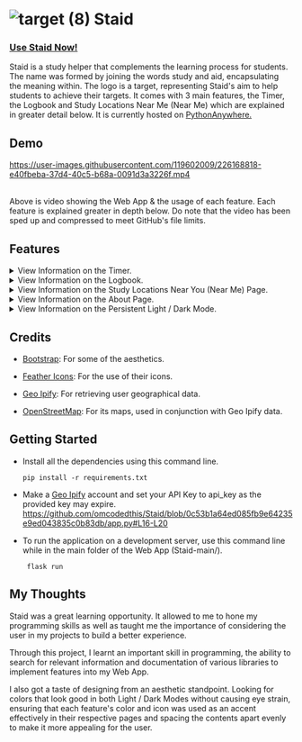 # ![target (8)](https://user-images.githubusercontent.com/119602009/224983565-4dcba114-8cf2-4ddf-8f36-4c239df2bb0f.svg) Staid
### [Use Staid Now!](https://staid.pythonanywhere.com/)

Staid is a study helper that complements the learning process for students. The name was formed by joining the words study and aid, encapsulating the meaning within. The logo is a target, representing Staid's aim to help students to achieve their targets. It comes with 3 main features, the Timer, the Logbook and Study Locations Near Me (Near Me) which are explained in greater detail below. It is currently hosted on [PythonAnywhere.](https://www.pythonanywhere.com/)

## Demo

https://user-images.githubusercontent.com/119602009/226168818-e40fbeba-37d4-40c5-b68a-0091d3a3226f.mp4

<br>
Above is video showing the Web App & the usage of each feature. Each feature is explained greater in depth below. Do note that the video has been sped up and compressed to meet GitHub's file limits.

## Features

<details>
<summary>View Information on the Timer.</summary>
<br>
<picture>
  <source media="(prefers-color-scheme: dark)" srcset="https://user-images.githubusercontent.com/119602009/226175673-c68a151f-9511-417c-a02e-c97309c827b4.gif">
  <source media="(prefers-color-scheme: light)" srcset="https://user-images.githubusercontent.com/119602009/226175673-c68a151f-9511-417c-a02e-c97309c827b4.gif">
  <img alt="Shows an illustrated sun in light mode and a moon with stars in dark mode." src="https://user-images.githubusercontent.com/25423296/163456779-a8556205-d0a5-45e2-ac17-42d089e3c3f8.png">
</picture>
&nbsp;

The Timer is a countdown timer for users to time their study sessions. There are two input fields. The first being for the duration of the study session, in the format of hours, minutes and seconds. The second is the name of the session if the user wishes to add it to their Logbook. If the user wishes to log the session, the session is automatically added to their Logbook without any action required from the user. The length of this session is the duration the user had inputted and the date logged is the date of when the timer was used for this session. Once the timer reaches the final ten seconds, the color of the Timer changes from blue to yellow. At the end, the Timer changes from yellow to red.

The accent color for this feature is Blue (Hex Color Code: `#44A1F1`) as it is known to have a calming effect, increasing focus and productivity during a timed session.

-----------------------------------------------------------------------------------------------------------------------------------------------------------------------

</details>


<details>
<summary>View Information on the Logbook.</summary>
<br>
<picture>
  <source media="(prefers-color-scheme: dark)" srcset="https://user-images.githubusercontent.com/119602009/226172690-da786437-ba8b-4f14-9f14-2f3f39780dfc.gif">
  <source media="(prefers-color-scheme: light)" srcset="https://user-images.githubusercontent.com/119602009/226172690-da786437-ba8b-4f14-9f14-2f3f39780dfc.gif">
  <img alt="Shows an illustrated sun in light mode and a moon with stars in dark mode." src="https://user-images.githubusercontent.com/25423296/163456779-a8556205-d0a5-45e2-ac17-42d089e3c3f8.png">
</picture>
&nbsp;

The Logbook is a log of all the user's study sessions. There are two sections. The first is for the user to add a session to the Logbook directly with three input fields, the name of the session, the duration of the session & the date of the session they wish to add. The second is the Logbook itself, in the form of a table. The columns, from left to right, are the index of the row, the name of the session, the duration of the session & the date of the session. The records of the Logbook is ordered in a reversed chronological order, with the earliest session at the top of the table. This is so to remind the user of their immediate previous session so that they can plan their next sessions more effectively.

The accent color for this feature is yellow (Hex Color Code: `#FFBB44`) as it is known to improve optimism and analytical skills. This increases the user's ability to analyse their sessions to improve their productivity. 

-----------------------------------------------------------------------------------------------------------------------------------------------------------------------

</details>


<details>
<summary>View Information on the Study Locations Near You (Near Me) Page.</summary>
<br>
<picture>
  <source media="(prefers-color-scheme: dark)" srcset="https://user-images.githubusercontent.com/119602009/226187353-237ab5b1-6e8d-439e-af2f-ec6473bb1fc6.gif">
  <source media="(prefers-color-scheme: light)" srcset="https://user-images.githubusercontent.com/119602009/226187353-237ab5b1-6e8d-439e-af2f-ec6473bb1fc6.gif">
  <img alt="Shows an illustrated sun in light mode and a moon with stars in dark mode." src="https://user-images.githubusercontent.com/25423296/163456779-a8556205-d0a5-45e2-ac17-42d089e3c3f8.png">
</picture>
&nbsp;

The Study Locations Near You shows the user their closest study locations. There are two input fields. The user's location data is grabbed using Geo IPify's API and this data is used to generate the Map using OpenStreetMap without the user having to enter any data into the input fields. If the user wishes to search for another location or to improve the accuracy of the location data used to generate the map, the user can input their latitude and longitude in the input fields. OpenStreetMap mainly works with latitude and longitude coordinates only. This data is used to generate a new map of the inputted location which is then shown to the user.

I had originally planned to use the Google Maps API, however, I did not as it is not open-source and incurs a cost after the credit provided is exceeded.

The accent color for this is green (Hex Color Code: `#00A266`) as it is known to give a sense of the outdoors and reduce anxiety, matching the sense of studying somewhere new.

-----------------------------------------------------------------------------------------------------------------------------------------------------------------------

</details>


<details>
<summary>View Information on the About Page.</summary>
<br>
<picture>
  <source media="(prefers-color-scheme: dark)" srcset="https://user-images.githubusercontent.com/119602009/226174943-f125c306-9d32-4702-b9d3-83878a55d94e.png">
  <source media="(prefers-color-scheme: light)" srcset="https://user-images.githubusercontent.com/119602009/226174943-f125c306-9d32-4702-b9d3-83878a55d94e.png">
  <img alt="Shows an illustrated sun in light mode and a moon with stars in dark mode." src="https://user-images.githubusercontent.com/25423296/163456779-a8556205-d0a5-45e2-ac17-42d089e3c3f8.png">
</picture>
&nbsp;

The About page has a description of what Staid is and what it aims to achieve. The "Credits" section acknowledges the additional technologies used to create Staid.

-----------------------------------------------------------------------------------------------------------------------------------------------------------------------

</details>


<details>
<summary>View Information on the Persistent Light / Dark Mode.</summary>
<br>
<picture>
  <source media="(prefers-color-scheme: dark)" srcset="https://user-images.githubusercontent.com/119602009/226172785-d6745b75-247b-4757-98f1-086904117609.gif">
  <source media="(prefers-color-scheme: light)" https://user-images.githubusercontent.com/119602009/226172785-d6745b75-247b-4757-98f1-086904117609.gif">
  <img alt="Shows an illustrated sun in light mode and a moon with stars in dark mode." src="https://user-images.githubusercontent.com/25423296/163456779-a8556205-d0a5-45e2-ac17-42d089e3c3f8.png">
</picture>
&nbsp;

The toggle button in the header is a Light/Dark mode toggle for the Web App. By default, Dark Mode is selected. If the user wishes to enable Light Mode, the toggle button's color changes to white and it appears as toggled throughout, with the Light Mode persisting for the user automatically. If the user wishes to change back to Dark Mode, the user can do so, with the toggle being set back to its default state with the Dark Mode persisting throughout. 

-----------------------------------------------------------------------------------------------------------------------------------------------------------------------

</details>


## Credits

* [Bootstrap](https://getbootstrap.com/): For some of the aesthetics.

* [Feather Icons](https://feathericons.com/): For the use of their icons.

* [Geo Ipify](https://geo.ipify.org/): For retrieving user geographical data.

* [OpenStreetMap](https://www.openstreetmap.org/): For its maps, used in conjunction with Geo Ipify data.

## Getting Started
* Install all the dependencies using this command line.
  ```
  pip install -r requirements.txt
  ```

* Make a [Geo Ipify](https://geo.ipify.org/) account and set your API Key to api_key as the provided key may expire.
https://github.com/omcodedthis/Staid/blob/0c53b1a64ed085fb9e64235e9ed043835c0b83db/app.py#L16-L20

* To run the application on a development server, use this command line while in the main folder of the Web App (Staid-main/).
   ```
    flask run
    ```

## My Thoughts

Staid was a great learning opportunity. It allowed to me to hone my programming skills as well as taught me the importance of considering the user in my projects to build a better experience.

Through this project, I learnt an important skill in programming, the ability to search for relevant information and documentation of various libraries to implement features into my Web App.

I also got a taste of designing from an aesthetic standpoint. Looking for colors that look good in both Light / Dark Modes without causing eye strain, ensuring that each feature's color and icon was used as an accent effectively in their respective pages and spacing the contents apart evenly to make it more appealing for the user.
